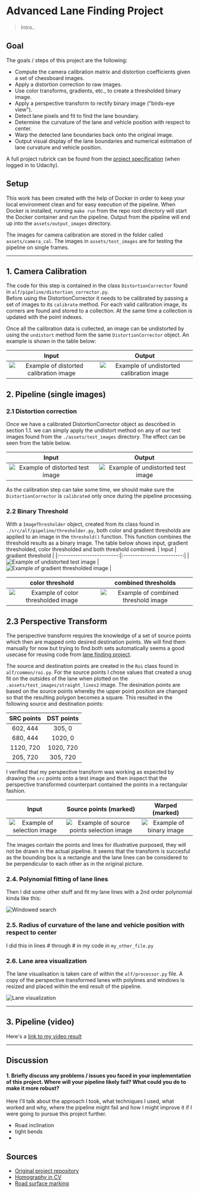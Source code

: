 # Advanced Lane Finding Project

> Intro..

## Goal

The goals / steps of this project are the following:

* Compute the camera calibration matrix and distortion coefficients given a set of chessboard images.
* Apply a distortion correction to raw images.
* Use color transforms, gradients, etc., to create a thresholded binary image.
* Apply a perspective transform to rectify binary image ("birds-eye view").
* Detect lane pixels and fit to find the lane boundary.
* Determine the curvature of the lane and vehicle position with respect to center.
* Warp the detected lane boundaries back onto the original image.
* Output visual display of the lane boundaries and numerical estimation of lane curvature and vehicle position. 

A full project rubrick can be found from the [project specification](https://review.udacity.com/#!/rubrics/1966/view) (when logged in to Udacity).

## Setup

This work has been created with the help of Docker in order to keep your local environment clean and for easy execution of the pipeline. When Docker is installed, running `make run` from the repo root directory will start the Docker container and run the pipeline. Output from the pipeline will end up into the `assets/output_images` directory.

The images for camera calibration are stored in the folder called `assets/camera_cal`.
The images in `assets/test_images` are for testing the pipeline on single frames.

---

## 1. Camera Calibration

The code for this step is contained in the class `DistortionCorrector` found in `alf/pipeline/distortion_corrector.py`.  
Before using the DistortionCorrector it needs to be calibrated by passing a set of images to its `calibrate` method. For each valid calibration image, its corners are found and stored to a collection. At the same time a collection is updated with the point indexes.

Once all the calibration data is collected, an image can be undistorted by using the `undistort` method form the same `DistortionCorrector` object. An example is shown in the table below:

| Input            |  Output |
|:-------------------------:|:-------------------------:|
|![Example of distorted calibration image](./assets/camera_cal/calibration2.jpg) | ![Example of undistorted calibration image](./assets/output_images/undistorted_checkerboard.jpg) |

## 2. Pipeline (single images)

### 2.1 Distortion correction

Once we have a calibrated DistortionCorrector object as described in section 1.1. we can simply apply the undistort method on any of our test images found from the `./assets/test_images` directory. The effect can be seen from the table below.

|Input                      | Output                   |
|:-------------------------:|:-------------------------:|
| ![Example of distorted test image](./assets/output_images/original_frame.jpg) | ![Example of undistorted test image](./assets/output_images/undistorted_frame.jpg) |

As the calibration step can take some time, we should make sure the `DistortionCorrector` is `calibrated` only once during the pipeline processing. 

### 2.2 Binary Threshold

With a `ImageThresholder` object, created from its class found in `./src/alf/pipeline/thresholder.py`, both color and gradient thresholds are applied to an image in the `threshold()` function. This function combines the threshold results as a binary image. The table below shows input, gradient thresholded, color thresholded and both threshold combined.
| Input                     | gradient threshold        |
|:-------------------------:|:-------------------------:|
| ![Example of undistorted test image](./assets/output_images/undistorted_frame.jpg) | ![Example of gradient thresholded image](./assets/output_images/gradient_thresholded_frame.jpg) |

| color threshold           | combined thresholds       |
|:-------------------------:|:-------------------------:|
| ![Example of color thresholded image](./assets/output_images/color_thresholded_frame.jpg) | ![Example of combined threshold image](./assets/output_images/thresholded_frame.jpg) |

## 2.3 Perspective Transform

The perspective transform requires the knowledge of a set of source points which then are mapped onto desired destination points. We will find them manually for now but trying to find both sets automatically seems a good usecase for reusing code from [lane finding project]().

The source and destination points are created in the `Roi` class found in `alf/common/roi.py`. 
For the source points I chose values that created a snug fit on the outsides of the lane when plotted on the `.assets/test_images/straight_lines2` image. The desination points are based on the source points whereby the upper point position are changed so that the resulting polygon becomes a square. This resulted in the following source and destination points:

| SRC points    | DST points    |
|:-------------:|:-------------:|
| 602, 444      | 305, 0        |
| 680, 444      | 1020, 0       |
| 1120, 720     | 1020, 720     |
| 205, 720      | 305, 720      |

I verified that my perspective transform was working as expected by drawing the `src` points onto a test image and then inspect that the perspective transformed counterpart contained the points in a rectangular fashion.

| Input                     |  Source points (marked)         | Warped (marked) |
|:-------------------------:|:-------------------------:|:-------------------------:|
| ![Example of selection image](./assets/test_images/straight_lines2.jpg) | ![Example of source points selection image](./assets/output_images/src_points_frame.jpg) | ![Example of binary image](./assets/output_images/dst_points_frame.jpg) |

The images contain the points and lines for illustrative purposed, they will not be drawn in the actual pipeline. It seems that the transform is succesful as the bounding box is a rectangle and the lane lines can be considered to be perpendicular to each other as in the original picture.

### 2.4. Polynomial fitting of lane lines

Then I did some other stuff and fit my lane lines with a 2nd order polynomial kinda like this:

![Windowed search](./assets/output_images/warped_annotated_frame.jpg)

### 2.5. Radius of curvature of the lane and vehicle position with respect to center

I did this in lines # through # in my code in `my_other_file.py`

### 2.6. Lane area visualization

The lane visualisation is taken care of within the `alf/processor.py` file. 
A copy of the perspective transformed lanes with polylines and windows is resized and placed within the
end result of the pipeline.

![Lane visualization](./assets/output_images/overlayed_frame.jpg)

---

## 3. Pipeline (video)

Here's a [link to my video result](./assets/output_images/project_video_result.avi)

---

## Discussion

#### 1. Briefly discuss any problems / issues you faced in your implementation of this project.  Where will your pipeline likely fail?  What could you do to make it more robust?

Here I'll talk about the approach I took, what techniques I used, what worked and why, where the pipeline might fail and how I might improve it if I were going to pursue this project further.  

- Road inclination
- tight bends
- 

## Sources

* [Original project repository](https://github.com/udacity/CarND-Advanced-Lane-Lines)
* [Homography in CV](https://en.wikipedia.org/wiki/Homography_(computer_vision))
* [Road surface marking](https://en.wikipedia.org/wiki/Road_surface_marking)